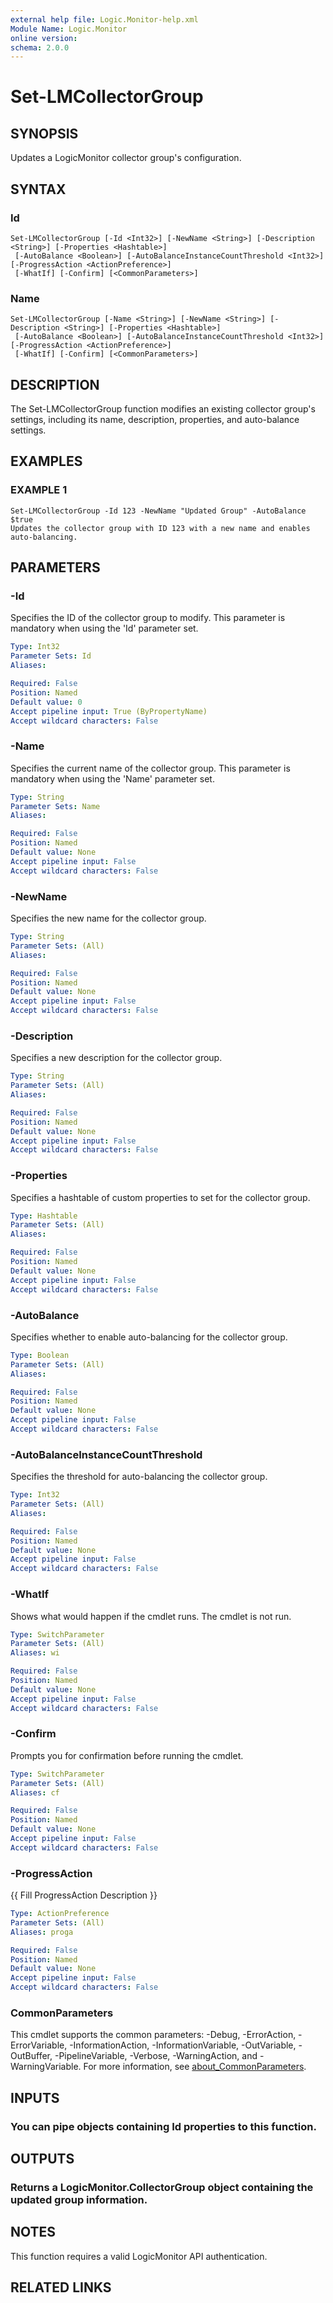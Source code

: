 ```yaml
---
external help file: Logic.Monitor-help.xml
Module Name: Logic.Monitor
online version:
schema: 2.0.0
---
```


# Set-LMCollectorGroup

## SYNOPSIS
Updates a LogicMonitor collector group's configuration.

## SYNTAX

### Id
```
Set-LMCollectorGroup [-Id <Int32>] [-NewName <String>] [-Description <String>] [-Properties <Hashtable>]
 [-AutoBalance <Boolean>] [-AutoBalanceInstanceCountThreshold <Int32>] [-ProgressAction <ActionPreference>]
 [-WhatIf] [-Confirm] [<CommonParameters>]
```

### Name
```
Set-LMCollectorGroup [-Name <String>] [-NewName <String>] [-Description <String>] [-Properties <Hashtable>]
 [-AutoBalance <Boolean>] [-AutoBalanceInstanceCountThreshold <Int32>] [-ProgressAction <ActionPreference>]
 [-WhatIf] [-Confirm] [<CommonParameters>]
```

## DESCRIPTION
The Set-LMCollectorGroup function modifies an existing collector group's settings, including its name, description, properties, and auto-balance settings.

## EXAMPLES

### EXAMPLE 1
```
Set-LMCollectorGroup -Id 123 -NewName "Updated Group" -AutoBalance $true
Updates the collector group with ID 123 with a new name and enables auto-balancing.
```

## PARAMETERS

### -Id
Specifies the ID of the collector group to modify.
This parameter is mandatory when using the 'Id' parameter set.

```yaml
Type: Int32
Parameter Sets: Id
Aliases:

Required: False
Position: Named
Default value: 0
Accept pipeline input: True (ByPropertyName)
Accept wildcard characters: False
```

### -Name
Specifies the current name of the collector group.
This parameter is mandatory when using the 'Name' parameter set.

```yaml
Type: String
Parameter Sets: Name
Aliases:

Required: False
Position: Named
Default value: None
Accept pipeline input: False
Accept wildcard characters: False
```

### -NewName
Specifies the new name for the collector group.

```yaml
Type: String
Parameter Sets: (All)
Aliases:

Required: False
Position: Named
Default value: None
Accept pipeline input: False
Accept wildcard characters: False
```

### -Description
Specifies a new description for the collector group.

```yaml
Type: String
Parameter Sets: (All)
Aliases:

Required: False
Position: Named
Default value: None
Accept pipeline input: False
Accept wildcard characters: False
```

### -Properties
Specifies a hashtable of custom properties to set for the collector group.

```yaml
Type: Hashtable
Parameter Sets: (All)
Aliases:

Required: False
Position: Named
Default value: None
Accept pipeline input: False
Accept wildcard characters: False
```

### -AutoBalance
Specifies whether to enable auto-balancing for the collector group.

```yaml
Type: Boolean
Parameter Sets: (All)
Aliases:

Required: False
Position: Named
Default value: None
Accept pipeline input: False
Accept wildcard characters: False
```

### -AutoBalanceInstanceCountThreshold
Specifies the threshold for auto-balancing the collector group.

```yaml
Type: Int32
Parameter Sets: (All)
Aliases:

Required: False
Position: Named
Default value: None
Accept pipeline input: False
Accept wildcard characters: False
```

### -WhatIf
Shows what would happen if the cmdlet runs.
The cmdlet is not run.

```yaml
Type: SwitchParameter
Parameter Sets: (All)
Aliases: wi

Required: False
Position: Named
Default value: None
Accept pipeline input: False
Accept wildcard characters: False
```

### -Confirm
Prompts you for confirmation before running the cmdlet.

```yaml
Type: SwitchParameter
Parameter Sets: (All)
Aliases: cf

Required: False
Position: Named
Default value: None
Accept pipeline input: False
Accept wildcard characters: False
```

### -ProgressAction
{{ Fill ProgressAction Description }}

```yaml
Type: ActionPreference
Parameter Sets: (All)
Aliases: proga

Required: False
Position: Named
Default value: None
Accept pipeline input: False
Accept wildcard characters: False
```

### CommonParameters
This cmdlet supports the common parameters: -Debug, -ErrorAction, -ErrorVariable, -InformationAction, -InformationVariable, -OutVariable, -OutBuffer, -PipelineVariable, -Verbose, -WarningAction, and -WarningVariable. For more information, see [about_CommonParameters](http://go.microsoft.com/fwlink/?LinkID=113216).

## INPUTS

### You can pipe objects containing Id properties to this function.
## OUTPUTS

### Returns a LogicMonitor.CollectorGroup object containing the updated group information.
## NOTES
This function requires a valid LogicMonitor API authentication.

## RELATED LINKS
